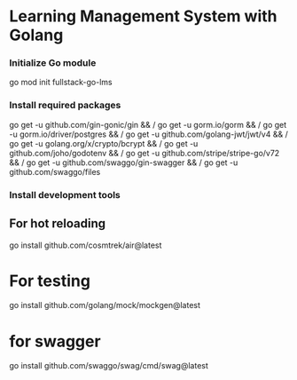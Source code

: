 # Learning Management System with Golang

### Initialize Go module
go mod init fullstack-go-lms

### Install required packages
go get -u github.com/gin-gonic/gin && /
go get -u gorm.io/gorm && /
go get -u gorm.io/driver/postgres && /
go get -u github.com/golang-jwt/jwt/v4 && /
go get -u golang.org/x/crypto/bcrypt && /
go get -u github.com/joho/godotenv && /
go get -u github.com/stripe/stripe-go/v72 && /
go get -u github.com/swaggo/gin-swagger && /
go get -u github.com/swaggo/files

### Install development tools
## For hot reloading
go install github.com/cosmtrek/air@latest
# For testing
go install github.com/golang/mock/mockgen@latest
# for swagger
go install github.com/swaggo/swag/cmd/swag@latest